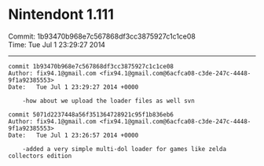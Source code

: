 # Nintendont 1.111
Commit: 1b93470b968e7c567868df3cc3875927c1c1ce08  
Time: Tue Jul 1 23:29:27 2014   

-----

```
commit 1b93470b968e7c567868df3cc3875927c1c1ce08
Author: fix94.1@gmail.com <fix94.1@gmail.com@6acfca08-c3de-247c-4448-9f1a92385553>
Date:   Tue Jul 1 23:29:27 2014 +0000

    -how about we upload the loader files as well svn
```

```
commit 5071d2237448a56f351364728921c95f1b836eb6
Author: fix94.1@gmail.com <fix94.1@gmail.com@6acfca08-c3de-247c-4448-9f1a92385553>
Date:   Tue Jul 1 23:26:57 2014 +0000

    -added a very simple multi-dol loader for games like zelda collectors edition
```
